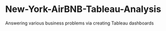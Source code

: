 # New-York-AirBNB-Tableau-Analysis
Answering various business problems via creating Tableau dashboards
